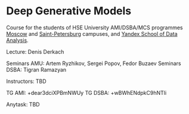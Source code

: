 # Deep Generative Models

Course for the students of HSE University AMI/DSBA/MCS programmes [Moscow](https://www.hse.ru/en/ba/ami/) and [Saint-Petersburg](https://spb.hse.ru/en/ba/appmath/) campuses, and [Yandex School of Data Analysis](https://yandexdataschool.com/). 

Lecture: Denis Derkach

Seminars AMU: Artem Ryzhikov, Sergei Popov, Fedor Buzaev
Seminars DSBA: Tigran Ramazyan

Instructors: TBD

TG AMI: +dear3dciXPBmNWUy
TG DSBA: +wBWhENdpkC9hNTli

Anytask: TBD

